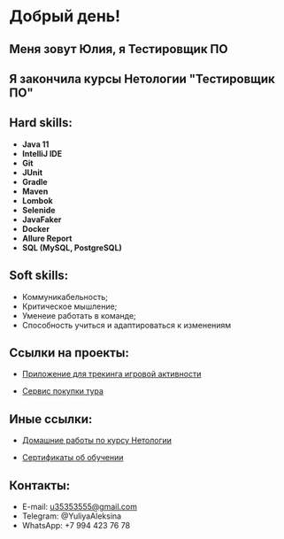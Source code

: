 # Добрый день!

## Меня зовут Юлия, я Тестировщик ПО

## Я закончила курсы Нетологии "Тестировщик ПО"

## Hard skills:

* **Java 11**
* **IntelliJ IDE**
* **Git**
* **JUnit**
* **Gradle**
* **Maven**
* **Lombok**
* **Selenide**
* **JavaFaker**
* **Docker**
* **Allure Report**
* **SQL (MySQL, PostgreSQL)**

## Soft skills:

* Коммуникабельность;
* Критическое мышление;
* Уменеие работать в команде;
* Способность учиться и адаптироваться к изменениям


## Ссылки на проекты:

* [Приложение для трекинга игровой активности](https://github.com/7Yuliya/gamingActivity)

* [Сервис покупки тура](https://github.com/7Yuliya/JourneyOfTheDay)


## Иные ссылки:

* [Домашние работы по курсу Нетологии](https://github.com/7Yuliya/YVAleksina/blob/master/Homeworks.md)

* [Сертификаты об обучении](https://github.com/7Yuliya/YVAleksina/tree/master/certificates)




## Контакты:

* E-mail: u35353555@gmail.com
* Telegram: @YuliyaAleksina
* WhatsApp: +7 994 423 76 78